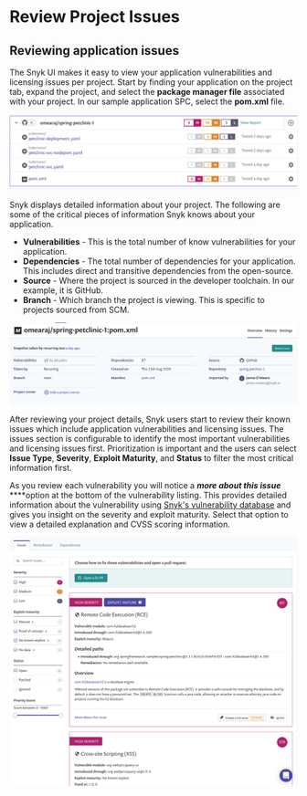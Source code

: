 # Review Project Issues

## Reviewing application issues

The Snyk UI makes it easy to view your application vulnerabilities and licensing issues per project. Start by finding your application on the project tab, expand the project, and select the **package manager file** associated with your project. In our sample application SPC, select the **pom.xml** file.

![](../../../.gitbook/assets/screen-shot-2020-08-21-at-4.43.05-pm.png)

Snyk displays detailed information about your project. The following are some of the critical pieces of information Snyk knows about your application.

* **Vulnerabilities** - This is the total number of know vulnerabilities for your application.
* **Dependencies** - The total number of dependencies for your application. This includes direct and transitive dependencies from the open-source. 
* **Source** - Where the project is sourced in the developer toolchain. In our example, it is GitHub.
* **Branch** - Which branch the project is viewing. This is specific to projects sourced from SCM.

![](../../../.gitbook/assets/screen-shot-2020-08-21-at-4.48.13-pm.png)

After reviewing your project details, Snyk users start to review their known issues which include application vulnerabilities and licensing issues. The issues section is configurable to identify the most important vulnerabilities and licensing issues first. Prioritization is important and the users can select **Issue Type**, **Severity**, **Exploit Maturity**, and **Status** to filter the most critical information first.

As you review each vulnerability you will notice a _**more about this issue**_ ****option at the bottom of the vulnerability listing. This provides detailed information about the vulnerability using [Snyk's vulnerability database](https://snyk.io/product/vulnerability-database/) and gives you insight on the severity and exploit maturity. Select that option to view a detailed explanation and CVSS scoring information.

![](../../../.gitbook/assets/screen-shot-2020-08-21-at-4.47.15-pm.png)

